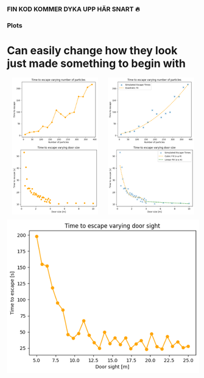 ### FIN KOD KOMMER DYKA UPP HÄR SNART 🔥

### Plots
# Can easily change how they look just made something to begin with

<div style="display: flex; flex-direction: row; justify-content: space-around; align-items: center;">
  <img src="plot_num_part.png " alt="Plot Door Sight" width="45%">

  <img src="plot_num_part_with_fit.png" alt="Plot Num Part with Fit" width="45%">
</div>

<div style="display: flex; flex-direction: row; justify-content: space-around; align-items: center;">
    <img src="scatter_plot_door_size.png" alt="Scatter Plot Door Size" width="45%">
  <img src="scatter_plot_door_size_with_fit.png" alt="Scatter Plot Door Size with Fit" width="45%">
</div>

![Plot Number of Particles](plot_door_sight.png )
